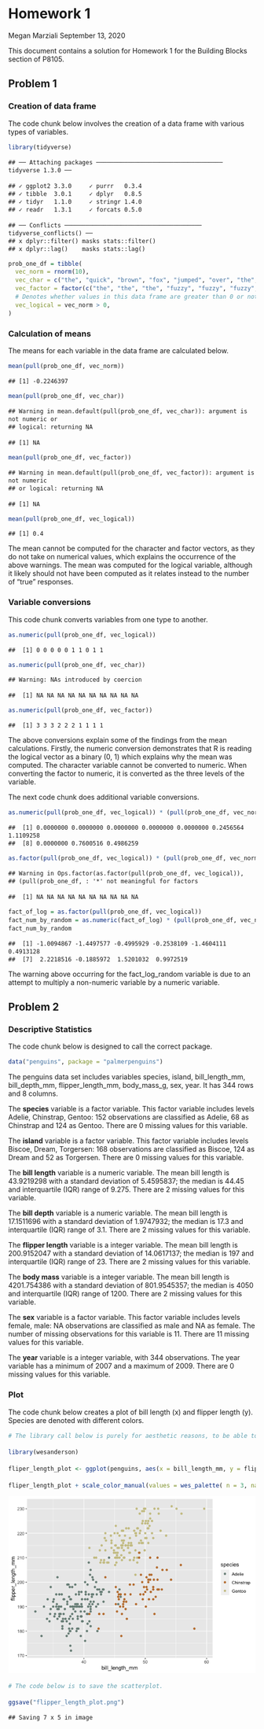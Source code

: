 Homework 1
================
Megan Marziali
September 13, 2020

This document contains a solution for Homework 1 for the Building Blocks
section of P8105.

## Problem 1

### Creation of data frame

The code chunk below involves the creation of a data frame with various
types of variables.

``` r
library(tidyverse)
```

    ## ── Attaching packages ──────────────────────────────────── tidyverse 1.3.0 ──

    ## ✓ ggplot2 3.3.0     ✓ purrr   0.3.4
    ## ✓ tibble  3.0.1     ✓ dplyr   0.8.5
    ## ✓ tidyr   1.1.0     ✓ stringr 1.4.0
    ## ✓ readr   1.3.1     ✓ forcats 0.5.0

    ## ── Conflicts ─────────────────────────────────────── tidyverse_conflicts() ──
    ## x dplyr::filter() masks stats::filter()
    ## x dplyr::lag()    masks stats::lag()

``` r
prob_one_df = tibble(
  vec_norm = rnorm(10),
  vec_char = c("the", "quick", "brown", "fox", "jumped", "over", "the", "lazy", "dog", "today"),
  vec_factor = factor(c("the", "the", "the", "fuzzy", "fuzzy", "fuzzy", "cat", "cat", "cat", "cat")),
  # Denotes whether values in this data frame are greater than 0 or not
  vec_logical = vec_norm > 0,
)
```

### Calculation of means

The means for each variable in the data frame are calculated below.

``` r
mean(pull(prob_one_df, vec_norm))
```

    ## [1] -0.2246397

``` r
mean(pull(prob_one_df, vec_char))
```

    ## Warning in mean.default(pull(prob_one_df, vec_char)): argument is not numeric or
    ## logical: returning NA

    ## [1] NA

``` r
mean(pull(prob_one_df, vec_factor))
```

    ## Warning in mean.default(pull(prob_one_df, vec_factor)): argument is not numeric
    ## or logical: returning NA

    ## [1] NA

``` r
mean(pull(prob_one_df, vec_logical))
```

    ## [1] 0.4

The mean cannot be computed for the character and factor vectors, as
they do not take on numerical values, which explains the occurrence of
the above warnings. The mean was computed for the logical variable,
although it likely should not have been computed as it relates instead
to the number of “true” responses.

### Variable conversions

This code chunk converts variables from one type to another.

``` r
as.numeric(pull(prob_one_df, vec_logical))
```

    ##  [1] 0 0 0 0 0 1 1 0 1 1

``` r
as.numeric(pull(prob_one_df, vec_char))
```

    ## Warning: NAs introduced by coercion

    ##  [1] NA NA NA NA NA NA NA NA NA NA

``` r
as.numeric(pull(prob_one_df, vec_factor))
```

    ##  [1] 3 3 3 2 2 2 1 1 1 1

The above conversions explain some of the findings from the mean
calculations. Firstly, the numeric conversion demonstrates that R is
reading the logical vector as a binary (0, 1) which explains why the
mean was computed. The character variable cannot be converted to
numeric. When converting the factor to numeric, it is converted as the
three levels of the variable.

The next code chunk does additional variable conversions.

``` r
as.numeric(pull(prob_one_df, vec_logical)) * (pull(prob_one_df, vec_norm))
```

    ##  [1] 0.0000000 0.0000000 0.0000000 0.0000000 0.0000000 0.2456564 1.1109258
    ##  [8] 0.0000000 0.7600516 0.4986259

``` r
as.factor(pull(prob_one_df, vec_logical)) * (pull(prob_one_df, vec_norm))
```

    ## Warning in Ops.factor(as.factor(pull(prob_one_df, vec_logical)),
    ## (pull(prob_one_df, : '*' not meaningful for factors

    ##  [1] NA NA NA NA NA NA NA NA NA NA

``` r
fact_of_log = as.factor(pull(prob_one_df, vec_logical))
fact_num_by_random = as.numeric(fact_of_log) * (pull(prob_one_df, vec_norm))
fact_num_by_random
```

    ##  [1] -1.0094867 -1.4497577 -0.4995929 -0.2538109 -1.4604111  0.4913128
    ##  [7]  2.2218516 -0.1885972  1.5201032  0.9972519

The warning above occurring for the fact\_log\_random variable is due to
an attempt to multiply a non-numeric variable by a numeric variable.

## Problem 2

### Descriptive Statistics

The code chunk below is designed to call the correct package.

``` r
data("penguins", package = "palmerpenguins")
```

The penguins data set includes variables species, island,
bill\_length\_mm, bill\_depth\_mm, flipper\_length\_mm, body\_mass\_g,
sex, year. It has 344 rows and 8 columns.

The **species** variable is a factor variable. This factor variable
includes levels Adelie, Chinstrap, Gentoo: 152 observations are
classified as Adelie, 68 as Chinstrap and 124 as Gentoo. There are 0
missing values for this variable.

The **island** variable is a factor variable. This factor variable
includes levels Biscoe, Dream, Torgersen: 168 observations are
classified as Biscoe, 124 as Dream and 52 as Torgersen. There are 0
missing values for this variable.

The **bill length** variable is a numeric variable. The mean bill length
is 43.9219298 with a standard deviation of 5.4595837; the median is
44.45 and interquartile (IQR) range of 9.275. There are 2 missing values
for this variable.

The **bill depth** variable is a numeric variable. The mean bill length
is 17.1511696 with a standard deviation of 1.9747932; the median is 17.3
and interquartile (IQR) range of 3.1. There are 2 missing values for
this variable.

The **flipper length** variable is a integer variable. The mean bill
length is 200.9152047 with a standard deviation of 14.0617137; the
median is 197 and interquartile (IQR) range of 23. There are 2 missing
values for this variable.

The **body mass** variable is a integer variable. The mean bill length
is 4201.754386 with a standard deviation of 801.9545357; the median is
4050 and interquartile (IQR) range of 1200. There are 2 missing values
for this variable.

The **sex** variable is a factor variable. This factor variable includes
levels female, male: NA observations are classified as male and NA as
female. The number of missing observations for this variable is 11.
There are 11 missing values for this variable.

The **year** variable is a integer variable, with 344 observations. The
year variable has a minimum of 2007 and a maximum of 2009. There are 0
missing values for this variable.

### Plot

The code chunk below creates a plot of bill length (x) and flipper
length (y). Species are denoted with different colors.

``` r
# The library call below is purely for aesthetic reasons, to be able to alter the colors in the plot.

library(wesanderson)

fliper_length_plot <- ggplot(penguins, aes(x = bill_length_mm, y = flipper_length_mm, color = species)) + geom_point()

fliper_length_plot + scale_color_manual(values = wes_palette( n = 3, name = "Moonrise2"))
```

![](p8105_hw1_mem2371_files/figure-gfm/unnamed-chunk-6-1.png)<!-- -->

``` r
# The code below is to save the scatterplot.

ggsave("flipper_length_plot.png")
```

    ## Saving 7 x 5 in image
